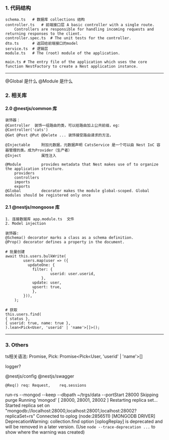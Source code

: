 ### 1. 代码结构

    schema.ts	# 数据库 collections 结构
    controller.ts	# 前端接口层	A basic controller with a single route.
        Controllers are responsible for handling incoming requests and returning responses to the client.
    controller.spec.ts	# The unit tests for the controller.
    dto.ts		# 返回给前端接口的model
    service.ts	# 逻辑层
    module.ts	# The (root) module of the application.
    
    main.ts	# The entry file of the application which uses the core function NestFactory to create a Nest application instance.

-------------------

@Global 是什么
@Module 是什么

### 2. 相关库

#### 2.0 @nestjs/common 库
    装饰器：
    @Controller  装饰一组路由的类，可以给路由加上公共前缀，eg: @Controller('cats')
    @Get @Post @Put @Delete ... 装饰接受路由请求的方法，    
    
    @Injectable     附加元数据，元数据声明 CatsService 是一个可以由 Nest IoC 容器管理的类。成为Provider（生产者）
    @Inject         属性注入

    @Module         provides metadata that Nest makes use of to organize the application structure.
        providers
        controllers
        imports
        exports
    @Global         decorator makes the module global-scoped. Global modules should be registered only once



#### 2.1 @nestjs/mongoose 库
	1. 连接数据库 app.module.ts	文件
	2. Model injection
	
	装饰器:
	@Schema() decorator marks a class as a schema definition. 
	@Prop() decorator defines a property in the document. 
	
	# 批量创建
	await this.users.bulkWrite(
      		users.map(user => ({
        	  updateOne: {
          		filter: {
            			userid: user.userid,
          			},
          		update: user,
          		upsert: true,
        		},
      		})),
    	);

    # 获取
    this.users.find(
    { status },
    { userid: true, name: true },
    ).lean<Pick<User, 'userid' | 'name'>[]>();

--------------------

### 3. Others

ts相关语法:
Promise, Pick:	Promise<Pick<User, 'userid' | 'name'>[]


logger?

@nestjs/config
@nestjs/swagger

    @Req() req: Request,    req.sessions



run-rs --mongod --keep --dbpath ~/trgs/data --portStart 28000
Skipping purge
Running 'mongod' [ 28000, 28001, 28002 ]
Restarting replica set...
Started replica set on "mongodb://localhost:28000,localhost:28001,localhost:28002?replicaSet=rs"
Connected to oplog
(node:2856511) [MONGODB DRIVER] DeprecationWarning: collection.find option [oplogReplay] is deprecated and will be removed in a later version.
(Use `node --trace-deprecation ...` to show where the warning was created)